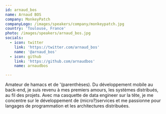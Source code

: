 ```yaml
---
id: arnaud_bos
name: Arnaud BOS
company: MonkeyPatch
companyLogo: /images/speakers/company/monkeypatch.jpg
country: 'Toulouse, France'
photo: /images/speakers/arnaud_bos.jpg
socials:
  - icon: twitter
    link: 'https://twitter.com/arnaud_bos'
    name: '@arnaud_bos'
  - icon: github
    link: 'https://github.com/arnaudbos'
    name: arnaudbos

---
```


Amateur de hamacs et de '(parenthèses). Du développement mobile au back-end, je suis revenu à mes premiers amours, les systèmes distribués, au fil des projets. Avec ma casquette de data engineer sur la tête, je me concentre sur le développement de (micro?)services et me passionne pour langages de programmation et les architectures distribuées.
